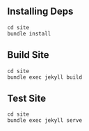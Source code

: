 ## Installing Deps

```
cd site
bundle install
```

## Build Site

```
cd site
bundle exec jekyll build
```

## Test Site

```
cd site
bundle exec jekyll serve
```
